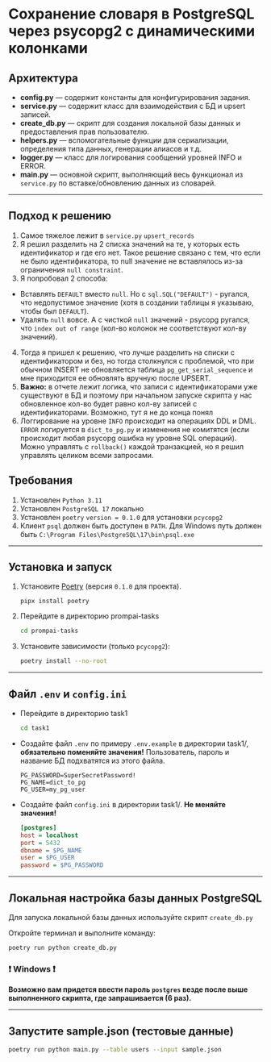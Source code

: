 # Сохранение словаря в PostgreSQL через psycopg2 с динамическими колонками

## Архитектура

- **config.py** — содержит константы для конфигурирования задания.
- **service.py** — содержит класс для взаимодействия с БД и upsert записей.
- **create_db.py** — скрипт для создания локальной базы данных и предоставления прав пользователю.
- **helpers.py** — вспомогательные функции для сериализации, определения типа данных, генерации алиасов и т.д.
- **logger.py** — класс для логирования сообщений уровней INFO и ERROR.
- **main.py** — основной скрипт, выполняющий весь функционал из `service.py` по вставке/обновлению данных из словарей.

---

## Подход к решению

1. Самое тяжелое лежит в `service.py` `upsert_records`
2. Я решил разделить на 2 списка значений на те, у которых есть идентификатор и где его нет. Такое решение связано с тем, что если не было идентификатора, то null значение не вставлялось из-за ограничения `null constraint`.
3. Я попробовал 2 способа: 
 - Вставлять `DEFAULT` вместо `null`. Но с `sql.SQL("DEFAULT")` - ругался, что недопустимое значение (хотя в создании таблицы я указываю, чтобы был `DEFAULT`).
 - Удалять `null` вовсе. А с чисткой `null` значений - psycopg ругался, что `index out of range` (кол-во колонок не соответствуют кол-ву значений).

4. Тогда я пришел к решению, что лучше разделить на списки с идентификатором и без, но тогда столкнулся с проблемой, что при обычном INSERT не обновляется таблица `pg_get_serial_sequence` и мне приходится ее обновлять вручную после UPSERT.
5. **Важно:** в отчете лежит логика, что записи с идентификаторами уже существуют в БД и поэтому при начальном запуске скрипта у нас обновленное кол-во будет равно кол-ву записей с идентификаторами. Возможно, тут я не до конца понял
6. Логгирование на уровне `INFO` происходит на операциях DDL и DML. `ERROR` логируется в `dict_to_pg.py` и изменения не комитятся (если происходит любая psycopg ошибка ну уровне SQL операций). Можно управлять с `rollback()` каждой транзакцией, но я решил управлять целиком всеми запросами.

## Требования

1. Установлен `Python 3.11`
2. Установлен `PostgreSQL 17` локально
3. Установлен `poetry` `version = 0.1.0` для установки `pcycopg2`
4. Клиент `psql` должен быть доступен в `PATH`. Для Windows путь должен быть `C:\Program Files\PostgreSQL\17\bin\psql.exe`

---

## Установка и запуск

1. Установите [Poetry](https://python-poetry.org/docs/#installation) (версия `0.1.0` для проекта). 
    ```shell
    pipx install poetry
    ```
2. Перейдите в директорию prompai-tasks

   ```bash
   cd prompai-tasks
   ```

3. Установите зависимости (только `pcycopg2`):
    ```bash
    poetry install --no-root
    ```
---

## Файл `.env` и `config.ini`

- Перейдите в директорию task1

   ```bash
   cd task1
   ```

- Создайте файл `.env` по примеру `.env.example` в директории task1/, **обязательно поменяйте значения!** Пользователь, пароль и название БД подхватятся из этого файла.
    ```.env
    PG_PASSWORD=SuperSecretPassword!
    PG_NAME=dict_to_pg
    PG_USER=my_pg_user
    ```
- Создайте файл `config.ini` в директории task1/. **Не меняйте значения!**
   ```ini
   [postgres]
   host = localhost
   port = 5432
   dbname = $PG_NAME
   user = $PG_USER
   password = $PG_PASSWORD
   ```
---

## Локальная настройка базы данных PostgreSQL

Для запуска локальной базы данных используйте скрипт `create_db.py`

Откройте терминал и выполните команду:

```bash
poetry run python create_db.py
```

### ❗ Windows ❗
**Возможно вам придется ввести пароль `postgres` везде после выше выполненного скрипта, где запрашивается (6 раз).**

---
## Запустите sample.json (тестовые данные)

```bash
poetry run python main.py --table users --input sample.json
```
